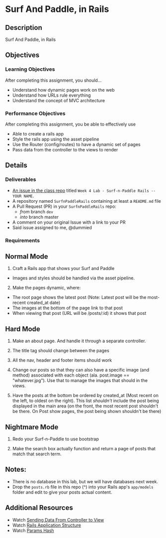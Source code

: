 # Surf And Paddle, in Rails

## Description
Surf And Paddle, in Rails


## Objectives

### Learning Objectives

After completing this assignment, you should…

* Understand how dynamic pages work on the web
* Understand how URLs rule everything
* Understand the concept of MVC architecture



### Performance Objectives

After completing this assignment, you be able to effectively use

* Able to create a rails app
* Style the rails app using the asset pipeline
* Use the Router (config/routes) to have a dynamic set of pages
* Pass data from the controller to the views to render



## Details

### Deliverables

* [An issue in the class repo](https://github.com/tiy-indianapolis-ror-june2015/assignments/issues) titled `Week 4 Lab - Surf-n-Paddle Rails -- YOUR NAME`.
* A repository named `SurfnPaddleRails` containing at least a `README.md` file
* A Pull Request (PR) in your `SurfnPaddleRails` repo:
  * _from_ branch `dev`
  * _into_ branch master
* A comment on your original Issue with a link to your PR
* Said issue assigned to me, @dummied

### Requirements


## Normal Mode

1. Craft a Rails app that shows your Surf and Paddle
  * Images and styles should be handled via the asset pipeline.

2. Make the pages dynamic, where:  
  * The root page shows the latest post (Note: Latest post will be the most-recent created_at date)
  * The images at the bottom of the page link to that post
  * When viewing that post (URL will be /posts/:id) it shows that
  post

## Hard Mode

1. Make an about page. And handle it through a separate controller.

2. The title tag should change between the pages

3. All the nav, header and footer items should work

4. Change our posts so that they can also have a specific image (and method) associated with each object (ala. post.image == "whatever.jpg"). Use that to manage the images that should in the views.

5. Have the posts at the bottom be ordered by created_at (Most recent on the left, to oldest on the right). This list _shouldn't_ include the post being displayed in the main area (on the front, the most recent post shouldn't be there. On Post show pages, the post being shown shouldn't be there)

## Nightmare Mode

1. Redo your Surf-n-Paddle to use bootstrap

2. Make the search box actually function and return a page of posts that match that search term.




## Notes:

* There is no database in this lab, but we will have databases next week.
* Drop the `posts.rb` file in this repo (^) into your Rails app's `app/models` folder and edit to give your posts actual content.


## Additional Resources

* Watch [Sending Data From Controller to View](https://gorails.com/episodes/sending-data-between-controllers-and-views)
* Watch [Rails Application Structure](https://gorails.com/episodes/rails-application-structure)
* Watch [Params Hash](https://gorails.com/episodes/the-params-hash)
